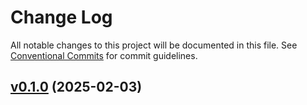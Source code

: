 # Change Log

All notable changes to this project will be documented in this file.
See [Conventional Commits](Https://conventionalcommits.org) for commit guidelines.

<!-- changelog -->

## [v0.1.0](https://harton.dev/james/reactor_supervisor/compare/v0.1.0...v0.1.0) (2025-02-03)



